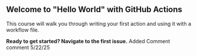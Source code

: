 ## Welcome to "Hello World" with GitHub Actions

This course will walk you through writing your first action and using it with a workflow file. 

**Ready to get started? Navigate to the first issue.**
Added Comment comment 5/22/25
